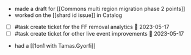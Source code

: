 - made a draft for [[Commons multi region migration phase 2 points]]
- worked on the [[shard id issue]] in Catalog
- [ ] #task create ticket for the FF removal analytics 📅 2023-05-17
- [ ] #task create ticket for other live event improvements 📅 2023-05-17
- had a [[1on1 with Tamas.Gyorfi]]